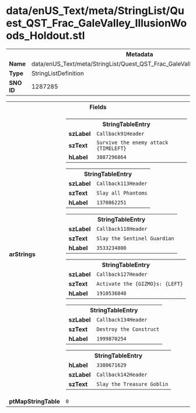 <h1>data/enUS_Text/meta/StringList/Quest_QST_Frac_GaleValley_IllusionWoods_Holdout.stl</h1><table><tr><th colspan="100%">Metadata</th></tr><tr><td><b>Name</b></td><td>data/enUS_Text/meta/StringList/Quest_QST_Frac_GaleValley_IllusionWoods_Holdout.stl</td></tr><tr><td><b>Type</b></td><td>StringListDefinition</td></tr><tr><td><b>SNO ID</b></td><td>1287285</td></tr></table>

<table><tr><th colspan="100%">Fields</th></tr><tr><td><b>arStrings</b></td><td><table><tr><th colspan="100%">StringTableEntry</th></tr><tr><td><b>szLabel</b></td><td><code>Callback91Header</code></td></tr><tr><td><b>szText</b></td><td><code>Survive the enemy attack {TIMELEFT}</code></td></tr><tr><td><b>hLabel</b></td><td><code>3887296864</code></td></tr></table>


<table><tr><th colspan="100%">StringTableEntry</th></tr><tr><td><b>szLabel</b></td><td><code>Callback113Header</code></td></tr><tr><td><b>szText</b></td><td><code>Slay all Phantoms</code></td></tr><tr><td><b>hLabel</b></td><td><code>1370862251</code></td></tr></table>


<table><tr><th colspan="100%">StringTableEntry</th></tr><tr><td><b>szLabel</b></td><td><code>Callback118Header</code></td></tr><tr><td><b>szText</b></td><td><code>Slay the Sentinel Guardian</code></td></tr><tr><td><b>hLabel</b></td><td><code>3533234800</code></td></tr></table>


<table><tr><th colspan="100%">StringTableEntry</th></tr><tr><td><b>szLabel</b></td><td><code>Callback127Header</code></td></tr><tr><td><b>szText</b></td><td><code>Activate the {GIZMO}s: {LEFT}</code></td></tr><tr><td><b>hLabel</b></td><td><code>1910536848</code></td></tr></table>


<table><tr><th colspan="100%">StringTableEntry</th></tr><tr><td><b>szLabel</b></td><td><code>Callback134Header</code></td></tr><tr><td><b>szText</b></td><td><code>Destroy the Construct</code></td></tr><tr><td><b>hLabel</b></td><td><code>1999870254</code></td></tr></table>


<table><tr><th colspan="100%">StringTableEntry</th></tr><tr><td><b>hLabel</b></td><td><code>3380671629</code></td></tr><tr><td><b>szLabel</b></td><td><code>Callback142Header</code></td></tr><tr><td><b>szText</b></td><td><code>Slay the Treasure Goblin</code></td></tr></table>


</td></tr><tr><td><b>ptMapStringTable</b></td><td><code>0</code></td></tr></table>

